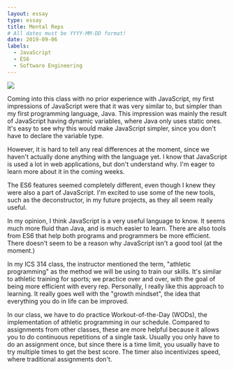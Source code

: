 ```yaml
---
layout: essay
type: essay
title: Mental Reps
# All dates must be YYYY-MM-DD format!
date: 2019-09-06
labels:
  - JavaScript
  - ES6
  - Software Engineering
---
```


<img class="ui medium left floated image" src="../images/rtfm.png">

Coming into this class with no prior experience with JavaScript, my first impressions of JavaScript were that it was very similar to, but simpler than my first programming language, Java. This impression was mainly the result of JavaScript having dynamic variables, where Java only uses static ones. It's easy to see why this would make JavaScript simpler, since you don't have to declare the variable type. 

However, it is hard to tell any real differences at the moment, since we haven't actually done anything with the language yet. I know that JavaScript is used a lot in web applications, but don't understand why. I'm eager to learn more about it in the coming weeks.

The ES6 features seemed completely different, even though I knew they were also a part of JavaScript. I'm excited to use some of the new tools, such as the deconstructor, in my future projects, as they all seem really useful.

In my opinion, I think JavaScript is a very useful language to know. It seems much more fluid than Java, and is much easier to learn. There are also tools from ES6 that help both programs and programmers be more efficient. There doesn't seem to be a reason why JavaScript isn't a good tool (at the moment.) 

In my ICS 314 class, the instructor mentioned the term, "athletic programming" as the method we will be using to train our skills. It's similar to athletic training for sports; we practice over and over, with the goal of being more efficient with every rep. Personally, I really like this approach to learning. It really goes well with the "growth mindset", the idea that everything you do in life can be improved. 

In our class, we have to do practice Workout-of-the-Day (WODs), the implementation of athletic programming in our schedule. Compared to assignments from other classes, these are more helpful because it allows you to do continuous repetitions of a single task. Usually you only have to do an assignment once, but since there is a time limit, you usually have to try multiple times to get the best score. The timer also incentivizes speed, where traditional assignments don't.
